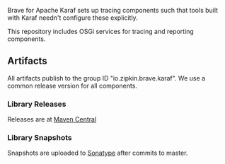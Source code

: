 Brave for Apache Karaf sets up tracing components such that tools built with Karaf needn't configure
these explicitly.

This repository includes OSGi services for tracing and reporting components.

## Artifacts
All artifacts publish to the group ID "io.zipkin.brave.karaf". We use a common
release version for all components.

### Library Releases
Releases are at [Maven Central](http://search.maven.org/#search%7Cga%7C1%7Cg%3A%22io.zipkin.brave.karaf%22)

### Library Snapshots
Snapshots are uploaded to [Sonatype](https://oss.sonatype.org/content/repositories/snapshots) after
commits to master.
